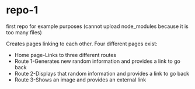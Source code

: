 # repo-1
first repo for example purposes
(cannot upload node_modules because it is too many files)

Creates pages linking to each other. Four different pages exist:
- Home page-Links to three different routes
- Route 1-Generates new random information and provides a link to go back
- Route 2-Displays that random information and provides a link to go back
- Route 3-Shows an image and provides an external link
